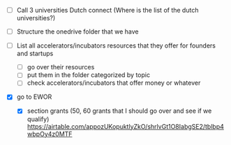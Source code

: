 

- [ ] Call 3 universities Dutch connect (Where is the list of the dutch universities?)

- [ ] Structure the onedrive folder that we have

- [ ] List all accelerators/incubators resources that they offer for founders and startups
	- [ ] go over their resources
	- [ ] put them in the folder categorized by topic
	- [ ] check accelerators/incubators that offer money or whatever

- [x] go to EWOR
	- [x] section grants (50, 60 grants that I should go over and see if we qualify) 
		https://airtable.com/appozUKopuktlyZkO/shrlvGt1O8IabgSE2/tblbp4wbpOy4z0MTF